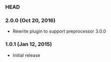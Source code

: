### HEAD

### 2.0.0 (Oct 20, 2016)

* Rewrite plugin to support preprocessor 3.0.0

### 1.0.1 (Jan 12, 2015)

* Initial release
